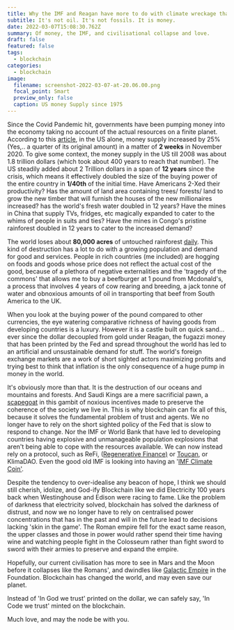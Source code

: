```yaml
---
title: Why the IMF and Reagan have more to do with climate wreckage than Saudi Kings.
subtitle: It's not oil. It's not fossils. It is money.
date: 2022-03-07T15:08:30.762Z
summary: Of money, the IMF, and civilisational collapse and love.
draft: false
featured: false
tags:
  - blockchain
categories:
  - blockchain
image:
  filename: screenshot-2022-03-07-at-20.06.00.png
  focal_point: Smart
  preview_only: false
  caption: US money Supply since 1975
---
```

Since the Covid Pandemic hit, governments have been pumping money into the economy taking no account of the actual resources on a finite planet. According to this [article](https://seekingalpha.com/article/4395704-money-supply-rockets-25-percent-in-just-two-weeks-got-gold), in the US alone, money supply increased by 25% (Yes,.. a quarter of its original amount) in a matter of **2 weeks** in November 2020. To give some context, the money supply in the US till 2008 was about 1.8 trillion dollars (which took about 400 years to reach that number). The US steadily added about 2 Trillion dollars in a span of **12 years** since the crisis, which means it effectively doubled the size of the buying power of the entire country in **1/40th** of the initial time. Have Americans 2-Xed their productivity? Has the amount of land area containing trees/ forests/ land to grow the new timber that will furnish the houses of the new millionaires  increased? has the world's fresh water doubled in 12 years? Have the mines in China that supply TVs, fridges, etc magically expanded to cater to the whims of people in suits and ties? Have the mines in Congo's pristine rainforest doubled in 12 years to cater to the increased demand?

The world loses about **80,000 acres** of untouched rainforest [daily](https://www.scientificamerican.com/article/earth-talks-daily-destruction/). This kind of destruction has a lot to do with a growing population and demand for good and services. People in rich countries (me included) are hogging on foods and goods whose price does not reflect the actual cost of the good, because of a plethora of negative externalities and the 'tragedy of the commons' that allows me to buy a beefburger at 1 pound from Mcdonald's, a process that involves 4 years of cow rearing and breeding, a jack tonne of water and obnoxious amounts of oil in transporting that beef from South America to the UK. 

When you  look at the buying power of the pound compared to other currencies, the eye watering comparative richness of having goods from developing countries is a luxury. However it is a castle built on quick sand... ever since the dollar decoupled from gold under Reagan, the fugazzi money that has been printed by the Fed and spread throughout the world has led to an artificial and unsustainable demand for stuff. The world's foreign exchange markets are a work of short sighted actors maximizing profits and trying best to think that inflation is the only consequence of a huge pump in money in the world. 

It's obviously more than that. It is the destruction of our oceans and mountains and forests. And Saudi Kings are a mere sacrificial pawn, a [scapegoat](https://en.wikipedia.org/wiki/Mimetic_theory) in this gambit of noxious incentives made to preserve the coherence of the society we live in. This is why blockchain can fix all of this, because it solves the fundamental problem of trust and agents. We no longer have to rely on the short sighted policy of the Fed that is slow to respond to change. Nor the IMF or World Bank that have led to developing countries having explosive and unmanageable population explosions that aren't being able to cope with the resources available. We can now instead rely on a protocol, such as ReFi, ([Regenerative Finance)](https://refidao.com/) or [Toucan](https://toucan.earth/), or KlimaDAO. Even the good old IMF is looking into having an '[IMF Climate Coin'](https://www.forbes.com/sites/frankvangansbeke/2021/01/17/time-for-imf-climate-coin-13/?sh=78b4ef51401d). 

Despite the tendency to over-idealise any beacon of hope, I think we should still cherish, idolize, and God-ify Blockchain like we did Electricity 100 years back when Westinghouse and Edison were racing to fame. Like the problem of darkness that electricity solved, blockchain has solved the darkness of distrust, and now we no longer have to rely on centralised power concentrations that has in the past and will in the future lead to decisions lacking 'skin in the game'. The Roman empire fell for the exact same reason, the upper classes and those in power would rather spend their time having wine and watching people fight in the Colosseum rather than fight sword to sword with their armies to preserve and expand the empire.

Hopefully, our current civilisation has more to see in Mars and the Moon before it collapses like the Romans', and dwindles like [Galactic Empire](https://en.wikipedia.org/wiki/Galactic_Empire_(Asimov)) in the Foundation. Blockchain has changed the world, and may even save our planet. 

Instead of 'In God we trust' printed on the dollar, we can safely say, 'In Code we trust' minted on the blockchain.

Much love, and may the node be with you.